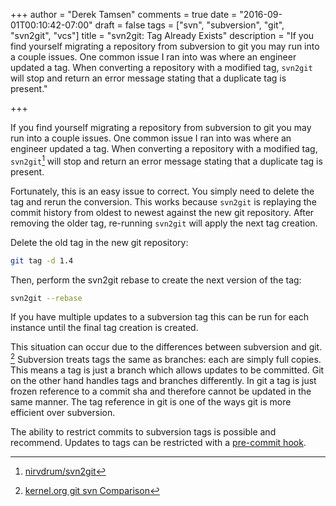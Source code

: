 +++
author = "Derek Tamsen"
comments = true
date = "2016-09-01T00:10:42-07:00"
draft = false
tags = ["svn", "subversion", "git", "svn2git", "vcs"]
title = "svn2git: Tag Already Exists"
description = "If you find yourself migrating a repository from subversion to git you may run into a couple issues. One common issue I ran into was where an engineer updated a tag. When converting a repository with a modified tag, `svn2git` will stop and return an error message stating that a duplicate tag is present."

+++

If you find yourself migrating a repository from subversion to git you may run into a couple issues. One common issue I ran into was where an engineer updated a tag. When converting a repository with a modified tag, `svn2git`[^svn2gitrepo] will stop and return an error message stating that a duplicate tag is present.

Fortunately, this is an easy issue to correct. You simply need to delete the tag and rerun the conversion. This works because `svn2git` is replaying the commit history from oldest to newest against the new git repository. After removing the older tag, re-running `svn2git` will apply the next tag creation.

Delete the old tag in the new git repository:
```sh
git tag -d 1.4
```

Then, perform the svn2git rebase to create the next version of the tag:
```sh
svn2git --rebase
```

If you have multiple updates to a subversion tag this can be run for each instance until the final tag creation is created.

This situation can occur due to the differences between subversion and git. [^gitsvncomparison] Subversion treats tags the same as branches: each are simply full copies. This means a tag is just a branch which allows updates to be committed. Git on the other hand handles tags and branches differently. In git a tag is just frozen reference to a commit sha and therefore cannot be updated in the same manner. The tag reference in git is one of the ways git is more efficient over subversion.

The ability to restrict commits to subversion tags is possible and recommend. Updates to tags can be restricted with a [pre-commit hook](https://gist.github.com/derektamsen/7e7c24e0ea18f26a3ab8737f767b0b9d).

[^svn2gitrepo]: [nirvdrum/svn2git](https://github.com/nirvdrum/svn2git)
[^gitsvncomparison]: [kernel.org git svn Comparison](https://git.wiki.kernel.org/index.php/GitSvnComparison)
